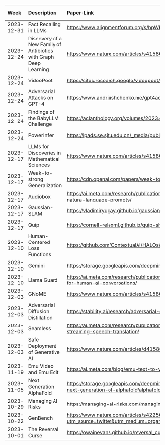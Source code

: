 | Week       | Description                                                       | Paper-Link                                                                                                                                 | Tweet-Link                                                    |   Other-Links |
|:-----------|:------------------------------------------------------------------|:-------------------------------------------------------------------------------------------------------------------------------------------|:--------------------------------------------------------------|--------------:|
| 2023-12-31 | Fact Recalling in LLMs                                            | https://www.alignmentforum.org/s/hpWHhjvjn67LJ4xXX/p/iGuwZTHWb6DFY3sKB                                                                     | https://x.com/NeelNanda5/status/1738559368361349122?s=20      |           nan |
| 2023-12-24 | Discovery of a New Family of Antibiotics with Graph Deep Learning | https://www.nature.com/articles/s41586-023-06887-8                                                                                         | https://x.com/EricTopol/status/1737505177052348545?s=20       |           nan |
| 2023-12-24 | VideoPoet                                                         | https://sites.research.google/videopoet/                                                                                                   | https://x.com/GoogleAI/status/1737235593078456389?s=20        |           nan |
| 2023-12-24 | Adversarial Attacks on GPT-4                                      | https://www.andriushchenko.me/gpt4adv.pdf                                                                                                  | https://x.com/maksym_andr/status/1737844601891983563?s=20     |           nan |
| 2023-12-24 | Findings of the BabyLLM Challenge                                 | https://aclanthology.org/volumes/2023.conll-babylm/                                                                                        | https://x.com/a_stadt/status/1737849248560066794?s=20         |           nan |
| 2023-12-24 | PowerInfer                                                        | https://ipads.se.sjtu.edu.cn/_media/publications/powerinfer-20231219.pdf                                                                   | https://x.com/omarsar0/status/1737168751668187229?s=20        |           nan |
| 2023-12-17 | LLMs for Discoveries in Mathematical Sciences                     | https://www.nature.com/articles/s41586-023-06924-6                                                                                         | https://x.com/GoogleDeepMind/status/1735332722208284797?s=20  |           nan |
| 2023-12-17 | Weak-to-strong Generalization                                     | https://cdn.openai.com/papers/weak-to-strong-generalization.pdf                                                                            | https://x.com/OpenAI/status/1735349718765715913?s=20          |           nan |
| 2023-12-17 | Audiobox                                                          | https://ai.meta.com/research/publications/audiobox-unified-audio-generation-with-natural-language-prompts/                                 | https://x.com/AIatMeta/status/1734257634008531453?s=20        |           nan |
| 2023-12-17 | Gaussian-SLAM                                                     | https://vladimiryugay.github.io/gaussian_slam/                                                                                             | https://x.com/vlyug/status/1734683948440252480?s=20           |           nan |
| 2023-12-17 | Quip                                                              | https://cornell-relaxml.github.io/quip-sharp/                                                                                              | https://x.com/tsengalb99/status/1733222467953422702?s=20      |           nan |
| 2023-12-10 | Human-Centered Loss Functions                                     | https://github.com/ContextualAI/HALOs/blob/main/assets/report.pdf                                                                          | https://x.com/ethayarajh/status/1732837520784957476?s=20      |           nan |
| 2023-12-10 | Gemini                                                            | https://storage.googleapis.com/deepmind-media/gemini/gemini_1_report.pdf                                                                   | https://x.com/omarsar0/status/1732434324291563831?s=20        |           nan |
| 2023-12-10 | Llama Guard                                                       | https://ai.meta.com/research/publications/llama-guard-llm-based-input-output-safeguard-for-human-ai-conversations/                         | https://x.com/omarsar0/status/1732781628139696279?s=20        |           nan |
| 2023-12-03 | GNoME                                                             | https://www.nature.com/articles/s41586-023-06735-9                                                                                         | https://x.com/demishassabis/status/1729995611443769823?s=20   |           nan |
| 2023-12-03 | Adversarial Diffusion Distillation                                | https://stability.ai/research/adversarial-diffusion-distillation                                                                           | https://x.com/robrombach/status/1729590281647870342?s=20      |           nan |
| 2023-12-03 | Seamless                                                          | https://ai.meta.com/research/publications/seamless-multilingual-expressive-and-streaming-speech-translation/                               | https://x.com/AIatMeta/status/1730294284023427221?s=20        |           nan |
| 2023-12-03 | Safe Deployment of Generative AI                                  | https://www.nature.com/articles/d41586-023-03803-y                                                                                         | https://x.com/ClementDelangue/status/1730300666403238393?s=20 |           nan |
| 2023-11-19 | Emu Video and Emu Edit                                            | https://ai.meta.com/blog/emu-text-to-video-generation-image-editing-research/                                                              | https://x.com/AIatMeta/status/1725184026154349007?s=20        |           nan |
| 2023-11-05 | Next Generation AlphaFold                                         | https://storage.googleapis.com/deepmind-media/DeepMind.com/Blog/a-glimpse-of-the-next-generation-of-alphafold/alphafold_latest_oct2023.pdf | https://x.com/demishassabis/status/1719345831730368596?s=20   |           nan |
| 2023-10-29 | Managing AI Risks                                                 | https://managing-ai-risks.com/managing_ai_risks.pdf                                                                                        | https://x.com/geoffreyhinton/status/1717967329202491707?s=20  |           nan |
| 2023-10-22 | GenBench                                                          | https://www.nature.com/articles/s42256-023-00729-y?utm_source=twitter&utm_medium=organic_social&utm_campaign=research&utm_content=link     | https://x.com/AIatMeta/status/1715041427283902793?s=20        |           nan |
| 2023-10-01 | The Reversal Curse                                                | https://owainevans.github.io/reversal_curse.pdf                                                                                            | https://x.com/OwainEvans_UK/status/1705285631520407821?s=20   |           nan |